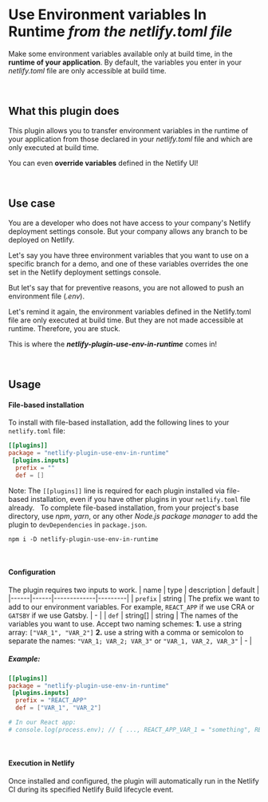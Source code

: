 # Use Environment variables In Runtime *from the netlify.toml file*

Make some environment variables available only at build time, in the **runtime of your application**.
By default, the variables you enter in your *netlify.toml* file are only accessible at build time.

&nbsp;
## What this plugin does

This plugin allows you to transfer environment variables in the runtime of your application from those declared in your *netlify.toml* file and which are only executed at build time.

You can even **override variables** defined in the Netlify UI!

&nbsp;
## Use case

You are a developer who does not have access to your company's Netlify deployment settings console. But your company allows any branch to be deployed on Netlify.

Let's say you have three environment variables that you want to use on a specific branch for a demo, and one of these variables overrides the one set in the Netlify deployment settings console.

But let's say that for preventive reasons, you are not allowed to push an environment file (*.env*).

Let's remind it again, the environment variables defined in the Netlify.toml file are only executed at build time. But they are not made accessible at runtime. Therefore, you are stuck.

This is where the ***netlify-plugin-use-env-in-runtime*** comes in!

&nbsp;
## Usage
#### File-based installation
To install with file-based installation, add the following lines to your `netlify.toml` file:
```toml
[[plugins]]  
package = "netlify-plugin-use-env-in-runtime"  
 [plugins.inputs]  
  prefix = ""  
  def = []
```
Note: The `[[plugins]]` line is required for each plugin installed via file-based installation, even if you have other plugins in your `netlify.toml` file already.
&nbsp;
To complete file-based installation, from your project's base directory, use *npm*, *yarn*, or any other *Node.js package manager* to add the plugin to `devDependencies` in `package.json`.
```
npm i -D netlify-plugin-use-env-in-runtime
```

&nbsp;
#### Configuration
The plugin requires two inputs to work.
| name | type | description | default |
|------|------|-------------|---------|
| `prefix` | string | The prefix we want to add to our environment variables. For example, `REACT_APP` if we use CRA or `GATSBY` if we use Gatsby. | - |
| `def` | string[] \| string | The names of the variables you want to use. Accept two naming schemes:  **1.** use a string array: `["VAR_1", "VAR_2"]` **2.** use a string with a comma or semicolon to separate the names: `"VAR_1; VAR_2; VAR_3"` or `"VAR_1, VAR_2, VAR_3"`  | - |

##### *Example:*
```toml
[[plugins]]  
package = "netlify-plugin-use-env-in-runtime"  
 [plugins.inputs]  
  prefix = "REACT_APP"  
  def = ["VAR_1", "VAR_2"]

# In our React app:
# console.log(process.env); // { ..., REACT_APP_VAR_1 = "something", REACT_APP_VAR_2 = "something else" }
```

&nbsp;
#### Execution in Netlify
Once installed and configured, the plugin will automatically run in the Netlify CI during its specified Netlify Build lifecycle event.
